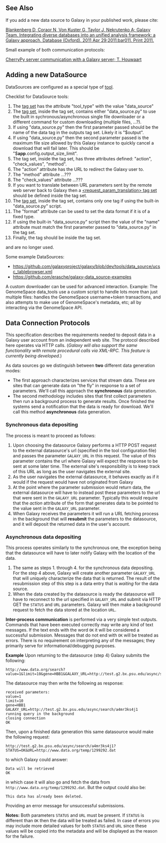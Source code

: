 
<div class='right'>

</div>

## See Also

If you add a new data source to Galaxy in your published work, please cite:

 [Blankenberg D, Coraor N, Von Kuster G, Taylor J, Nekrutenko A; Galaxy Team. Integrating diverse databases into an unified analysis framework: a Galaxy approach. Database (Oxford). 2011 Apr 29;2011:bar011. Print 2011.](http://www.ncbi.nlm.nih.gov/pubmed/21531983)

Small example of both communication protocols:

[CherryPy server communication with a Galaxy server; T. Houwaart](https://gist.github.com/TorHou/b4ee6890442c5c3d479d)

## Adding a new DataSource

DataSources are configured as a special type of [tool](/src/tools/index.md).

Checklist for DataSource tools:

1. The [<tool> tag set](/src/admin/tools/tool-config-syntax/index.md#a3ctool3e_tag_set) has the attribute "tool_type" with the value "data_source"
1. The [<command> tag set](/src/admin/tools/tool-config-syntax/index.md#a3ccommand3e_tag_set), inside the <tool> tag set, contains either "data_source.py" to use the built in sychronous/asynchronous single file downloader or a different command for custom downloading (multiple files, ...?). 
  1. If using "data_source.py" then the first parameter passed should be the name of the data tag in the outputs tag set. Likely it is "$output".
  1. If using "data_source.py" then the second parameter passed is the maximum file size allowed by this Galaxy instance to quickly cancel a download that will fail later. This should be "$__app__.config.output_size_limit".
1. The [<inputs>](/src/admin/tools/tool-config-syntax/index.md#a3cinputs3e_tag_set) tag set, inside the <tool> tag set, has three attributes defined: "action", "check_values", "method".
  1. The "action" attribute has the URL to redirect the Galaxy user to.
  1. The "method" attribute ...???
  1. The "check_values" attribute ...???
1. If you want to translate between URL parameters sent by the remote web server back to Galaxy then a [<request_param_translation> tag set](/src/admin/tools/tool-config-syntax/index.md#a3crequest_param_translation3e_tag_set) should be defined inside the <tool> tag set.
1. The [<outputs> tag set](/src/admin/tools/tool-config-syntax/index.md#a3coutputs3e_tag_set), inside the <tool> tag set, contains only one <data> tag if using the built-in "data_source.py" script.
  1. The "format" attribute can be used to set the data format if it is of a fixed type.
  1. If using the built-in "data_source.py" script then the value of the "name" attribute must match the first parameter passed to "data_source.py" in the <command> tag set.
1. Finally, the tag <options sanitize="False" refresh="True"/> should be inside the <tool> tag set.

<uihints> and <display> are no longer used.

Some example DataSources:
* https://github.com/galaxyproject/galaxy/blob/dev/tools/data_source/ucsc_tablebrowser.xml
* https://github.com/erasche/galaxy-data_source-examples

A custom downloader can be used for advanced interaction. Example: The GenomeSpace data_tools use a custom script to handle lots more than just multiple files: handles the GenomeSpace username+token transactions, and also attempts to make use of GenomeSpace's metadata, etc; all by interacting via the GenomeSpace API.

## Data Connection Protocols

This specification describes the requirements needed to deposit data in a Galaxy user account from an independent web site. The protocol described here operates via HTTP calls. (*Galaxy will also support the same functionality with  remote procedural calls via XML-RPC. This feature is currently being developed.*)

As data sources go we distinguish between **two** different data generation modes:

* The first approach characterizes services that stream data. These are sites that can generate data on "the fly" in response to a set of parameters. We'll call this approach the **synchronous** data generation.
* The second methodology includes sites that first collect parameters then run a background process to generate results. Once finished the systems send a notification that the data is ready for download. We'll call this method **asynchronous** data generation.

### Synchronous data depositing

The process is meant to proceed as follows:

1. Upon choosing the datasource  Galaxy performs a HTTP POST request to the external datasource's url (specified in the tool configuration file) and passes the parameter `GALAXY_URL` in this request. The value of this parameter contains the url where Galaxy will expect the response to be sent at some later time. The external site's responsibility is to keep track of this URL as long as the user navigates the external site.
1. As the user navigates the external datasource, it behaves exactly as if it would if the request would have not originated from Galaxy
1. At the point where the parameter submission would return data, the external datasource will have to instead post these parameters to the url that were sent in the `GALAXY_URL` parameter. Typically this would require that the *action* attribute of the form that generates data to be pointed to the value sent in the `GALAXY_URL` parameter.
1. When Galaxy receives the parameters it will run a URL fetching process in the background that will **resubmit** the parameters to the datasource, and it will deposit the returned data in the user's account.

### Asynchronous data depositing

This process operates similarly to the synchronous one, the exception being that the datasource will have to later notify Galaxy with the location of the data. 

1. The same as steps 1. through 4. for the synchronous data depositing. For the step 4 above, Galaxy will create another parameter `GALAXY_URL` that will uniquely characterize the data that is returned. The result of the resubmission step of this step is a data entry that is *waiting* for the data source.
1. When the data created by the datasource is ready the datasource will have to reconnect to the url specified in `GALAXY_URL` and submit via HTTP GET the `STATUS` and `URL` parameters. Galaxy will then make a background request to fetch the data stored at the location `URL`.

**Inter-process communication** is performed via a very simple text outputs. Commands that have been executed correctly may write any kind of text messages. If the text ends with the word `OK` it will be considered a successful submission. Messages that do not end with `OK` will be treated as errors. There is no requirement on interpreting any of the messages; they primarily serve for informational/debugging purposes. 

**Example** Upon returning to the datasource (step 4) Galaxy submits the following:

 ```
http://www.data.org/search?value=1&limit=10&gene=HBB1&GALAXY_URL=http://test.g2.bx.psu.edu/async/search/a4mr3ks4j1
```


The datasource may then write the following as response:

 ```
received parameters:
value=1
limit=10
gene=HBB1
GALAXY_URL=http://test.g2.bx.psu.edu/async/search/a4mr3ks4j1
running query in the background
closing connection
OK
```


Then, upon a finished data generation this same datasource would make the following request:

 ```
http://test.g2.bx.psu.edu/async/search/a4mr3ks4j1?STATUS=OK&URL=http://www.data.org/temp/1299292.dat
```


to which Galaxy could answer:

 ```
Data will be retrieved
OK
```


in which case it will also go and fetch the data from `http://www.data.org/temp/1299292.dat`. 
But the output could also be:

 ```
This data has already been deleted.
```


Providing an error message for unsuccessful submissions.

**Notes:** Both parameters `STATUS` and `URL` must be present. If `STATUS` is different than `OK` then the data will be treated as failed. In case of errors you may include more detailed values for both `STATUS` and  `URL` since these values will be copied into the metadata and will be displayed as the reason for the failure.
